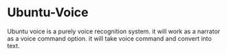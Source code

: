 # Ubuntu-Voice
Ubuntu voice is a purely voice recognition system.
it will work as a narrator as a voice command option. 
it will take voice command and convert into text.

